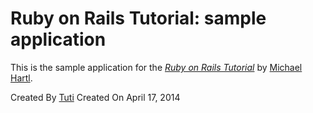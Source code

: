 # Ruby on Rails Tutorial: sample application

This is the sample application for
the [*Ruby on Rails Tutorial*](http://railstutorial.org/)
by [Michael Hartl](http://michaelhartl.com/).

Created By [Tuti](http://about.me/tofunmi)
Created On April 17, 2014